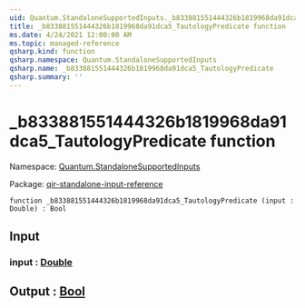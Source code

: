 ```yaml
---
uid: Quantum.StandaloneSupportedInputs._b833881551444326b1819968da91dca5_TautologyPredicate
title: _b833881551444326b1819968da91dca5_TautologyPredicate function
ms.date: 4/24/2021 12:00:00 AM
ms.topic: managed-reference
qsharp.kind: function
qsharp.namespace: Quantum.StandaloneSupportedInputs
qsharp.name: _b833881551444326b1819968da91dca5_TautologyPredicate
qsharp.summary: ''
---
```


# _b833881551444326b1819968da91dca5_TautologyPredicate function

Namespace: [Quantum.StandaloneSupportedInputs](xref:Quantum.StandaloneSupportedInputs)

Package: [qir-standalone-input-reference](https://nuget.org/packages/qir-standalone-input-reference)




```qsharp
function _b833881551444326b1819968da91dca5_TautologyPredicate (input : Double) : Bool
```


## Input

### input : [Double](xref:microsoft.quantum.qsharp.valueliterals#double-literals)





## Output : [Bool](xref:microsoft.quantum.qsharp.valueliterals#bool-literals)

